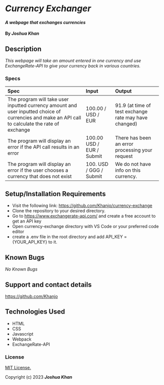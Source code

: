 # _Currency Exchanger_

#### _A webpage that exchanges currencies_

#### By _**Joshua Khan**_

## Description

_This webpage will take an amount entered in one currency and use ExchangeRate-API to give your currency back in various countries._

### Specs
| Spec | Input | Output |
| :----- | :------ | :------ |
| The program will take user inputted currency amount and user inputted choice of currencies and make an API call to calculate the rate of exchange | 100.00 / USD / EUR | 91.9 (at time of test exchange rate may have changed) |
| The program will display an error if the API call results in an error | 100.00 USD / EUR / Submit | There has been an error processing your request |
| The program will display an error if the user chooses a currency that does not exist | 100. USD / GGG / Submit | We do not have info on this currency. | 

## Setup/Installation Requirements

* Visit the following link: https://github.com/Khanjo/currency-exchange
* Clone the repository to your desired directory.
* Go to https://www.exchangerate-api.com/ and create a free account to get an API key
* Open currency-exchange directory with VS Code or your preferred code editor
* create a .env file in the root directory and add API_KEY = {YOUR_API_KEY} to it.

## Known Bugs

_No Known Bugs_

## Support and contact details

https://github.com/Khanjo

## Technologies Used

* HTML
* CSS
* Javascript
* Webpack
* ExchangeRate-API

### License

[MIT License.](https://opensource.org/license/mit/)

Copyright (c) 2023 **_Joshua Khan_**